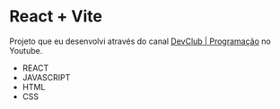 # React + Vite

Projeto que eu desenvolvi através do canal [DevClub | Programação](https://www.youtube.com/@canaldevclub) no Youtube.

- REACT
- JAVASCRIPT
- HTML
- CSS
